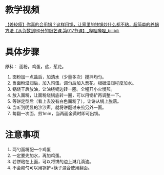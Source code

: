 # 教学视频


[【姜较瘦】你真的会用锅？这样用锅，让家里的铁锅炒什么都不粘，超简单的养锅方法【从负数到90分的厨艺课.第017节课】_哔哩哔哩_bilibili](https://www.bilibili.com/video/BV19L411M7hT/?spm_id_from=pageDriver&vd_source=f6d522f28072721da0e962ed83629041)


# 具体步骤

原料： 面粉，鸡蛋，盐，葱花。

1. 面粉加一点盐后，加清水（少量多次）搅拌均匀。
2. 当面粉湿润后，加入鸡蛋。调匀后加入葱花。根据湿润程度加水。
3. 锅烧干后放油，让油绕锅边转一圈。全程开小火慢煎。
4. 放入面粉，让面粉绕锅底转一圈，可以用锅铲再调整一下。
5. 等饼定型后（看上去没有白色面粉了），让饼从锅上脱落。
6. 当听到明显的沙沙声，就将饼翻过来煎另外一面。
7. 每翻一次面，煎1min，当两面金黄时即可出锅。






# 注意事项

1. 两勺面粉配一个鸡蛋
2. 一定要先加水，再加鸡蛋。
3. 若饼粘在上面，可以将饼的边上淋几滴油。
4. 不会颠勺可以用锅铲+筷子混合使用翻面。